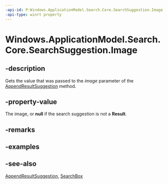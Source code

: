 ```yaml
---
-api-id: P:Windows.ApplicationModel.Search.Core.SearchSuggestion.Image
-api-type: winrt property
---
```


<!-- Property syntax
public Windows.Storage.Streams.IRandomAccessStreamReference Image { get; }
-->

# Windows.ApplicationModel.Search.Core.SearchSuggestion.Image

## -description
Gets the value that was passed to the *image* parameter of the [AppendResultSuggestion](../windows.applicationmodel.search/searchsuggestioncollection_appendresultsuggestion.md) method.

## -property-value
The image, or **null** if the search suggestion is not a **Result**.

## -remarks

## -examples

## -see-also
[AppendResultSuggestion](../windows.applicationmodel.search/searchsuggestioncollection_appendresultsuggestion.md), [SearchBox](../windows.ui.xaml.controls/searchbox.md)